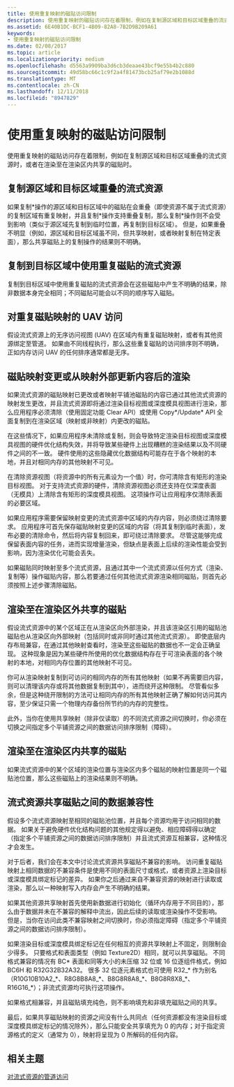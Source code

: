 ```yaml
---
title: 使用重复映射的磁贴访问限制
description: 使用重复映射的磁贴访问存在着限制，例如在复制源区域和目标区域重叠的流式资源时，或者在渲染至在渲染区内共享的磁贴时。
ms.assetid: 6E40B1DC-BCF1-4B09-82A8-7B2D9B209A61
keywords:
- 使用重复映射的磁贴访问限制
ms.date: 02/08/2017
ms.topic: article
ms.localizationpriority: medium
ms.openlocfilehash: d5563a9909ba3d6cb3deaae43bcf9e55b4b2c880
ms.sourcegitcommit: 49d58bc66c1c9f2a4f81473bcb25af79e2b1088d
ms.translationtype: MT
ms.contentlocale: zh-CN
ms.lasthandoff: 12/11/2018
ms.locfileid: "8947829"
---
```

# <a name="tile-access-limitations-with-duplicate-mappings"></a>使用重复映射的磁贴访问限制


使用重复映射的磁贴访问存在着限制，例如在复制源区域和目标区域重叠的流式资源时，或者在渲染至在渲染区内共享的磁贴时。

## <a name="span-idcopyingstreamingresourceswithoverlappingsourceanddestinationspanspan-idcopyingstreamingresourceswithoverlappingsourceanddestinationspanspan-idcopyingstreamingresourceswithoverlappingsourceanddestinationspancopying-streaming-resources-with-overlapping-source-and-destination"></a><span id="Copying_streaming_resources_with_overlapping_source_and_destination"></span><span id="copying_streaming_resources_with_overlapping_source_and_destination"></span><span id="COPYING_STREAMING_RESOURCES_WITH_OVERLAPPING_SOURCE_AND_DESTINATION"></span>复制源区域和目标区域重叠的流式资源


如果复制\*操作的源区域和目标区域中的磁贴在会重叠（即使资源不属于流式资源）的复制区域有重复映射，并且复制\*操作支持重叠复制，那么复制\*操作则不会受到影响（类似于源区域先复制到临时位置，再复制到目标区域）。 但是，如果重叠不明显（例如，源区域和目标区域虽不同，但共享映射，或者映射复制在特定表面），那么共享磁贴上的复制操作的结果则不明确。

## <a name="span-idcopyingtostreamingresourcewithduplicatedtilesindestinationareaspanspan-idcopyingtostreamingresourcewithduplicatedtilesindestinationareaspanspan-idcopyingtostreamingresourcewithduplicatedtilesindestinationareaspancopying-to-streaming-resource-with-duplicated-tiles-in-destination-area"></a><span id="Copying_to_streaming_resource_with_duplicated_tiles_in_destination_area"></span><span id="copying_to_streaming_resource_with_duplicated_tiles_in_destination_area"></span><span id="COPYING_TO_STREAMING_RESOURCE_WITH_DUPLICATED_TILES_IN_DESTINATION_AREA"></span>复制到目标区域中使用重复磁贴的流式资源


复制到目标区域中使用重复磁贴的流式资源会在这些磁贴中产生不明确的结果，除非数据本身完全相同；不同磁贴可能会以不同的顺序写入磁贴。

## <a name="span-iduavaccessestoduplicatetilesmappingsspanspan-iduavaccessestoduplicatetilesmappingsspanspan-iduavaccessestoduplicatetilesmappingsspanuav-accesses-to-duplicate-tiles-mappings"></a><span id="UAV_accesses_to_duplicate_tiles_mappings"></span><span id="uav_accesses_to_duplicate_tiles_mappings"></span><span id="UAV_ACCESSES_TO_DUPLICATE_TILES_MAPPINGS"></span>对重复磁贴映射的 UAV 访问


假设流式资源上的无序访问视图 (UAV) 在区域内有重复磁贴映射，或者有其他资源绑定至管道。 如果由不同线程执行，那么这些重复磁贴的访问排序则不明确，正如内存访问 UAV 的任何排序通常都是无序。

## <a name="span-idrenderingaftertilemappingchangesorcontentupdatesfromoutsidemappingsspanspan-idrenderingaftertilemappingchangesorcontentupdatesfromoutsidemappingsspanspan-idrenderingaftertilemappingchangesorcontentupdatesfromoutsidemappingsspanrendering-after-tile-mapping-changes-or-content-updates-from-outside-mappings"></a><span id="Rendering_after_tile_mapping_changes_or_content_updates_from_outside_mappings"></span><span id="rendering_after_tile_mapping_changes_or_content_updates_from_outside_mappings"></span><span id="RENDERING_AFTER_TILE_MAPPING_CHANGES_OR_CONTENT_UPDATES_FROM_OUTSIDE_MAPPINGS"></span>磁贴映射变更或从映射外部更新内容后的渲染


如果流式资源的磁贴映射已更改或者映射平铺池磁贴的内容已通过其他流式资源的映射发生更改，并且流式资源即将通过渲染目标视图或深度模具视图进行渲染，那么应用程序必须清除（使用固定功能 Clear API）或使用 Copy\*/Update\* API 全面复制到在渲染区域（映射或非映射）内更改的磁贴。

在这些情况下，如果应用程序未清除或复制，则会导致特定渲染目标视图或深度模具视图的硬件优化结构失效，并将导致某些硬件上出现糟糕的渲染结果以及不同硬件之间的不一致。 硬件使用的这些隐藏优化数据结构可能存在于各个映射的本地，并且对相同内存的其他映射不可见。

在清除资源视图（将资源中的所有元素设为一个值）时，你可清除含有矩形的渲染目标视图。 对于支持流式资源的硬件，清除资源视图必须还支持在仅深度表面（无模具）上清除含有矩形的深度模具视图。 这项操作可让应用程序仅清除表面的必要区域。

如果应用程序需要保留映射变更的流式资源中区域的内存内容，则必须绕过清除要求。 应用程序可首先保存磁贴映射变更的区域的内容（将其复制到临时表面），发布必要的清除命令，然后将内容复制回来，即可绕过清除要求。 尽管这能够完成保留表面内容的任务，进而实现增量渲染，但缺点是表面上后续的渲染性能会受到影响，因为渲染优化可能会丢失。

如果磁贴同时映射至多个流式资源，且通过其中一个流式资源以任何方式（渲染、复制等）操作磁贴内容，那么若要通过任何其他流式资源渲染相同磁贴，则首先必须按照上述步骤清除磁贴。

## <a name="span-idrenderingtotilessharedoutsiderenderareaspanspan-idrenderingtotilessharedoutsiderenderareaspanspan-idrenderingtotilessharedoutsiderenderareaspanrendering-to-tiles-shared-outside-render-area"></a><span id="Rendering_to_tiles_shared_outside_render_area"></span><span id="rendering_to_tiles_shared_outside_render_area"></span><span id="RENDERING_TO_TILES_SHARED_OUTSIDE_RENDER_AREA"></span>渲染至在渲染区外共享的磁贴


假设流式资源中的某个区域正在从渲染区向外部渲染，并且该渲染区引用的磁贴池磁贴也从渲染区向外部映射（包括同时或非同时通过其他流式资源）。 即使底层内存布局兼容，在通过其他映射查看时，渲染至这些磁贴的数据也不一定会正确呈现。 这种现象是因为某些硬件所使用的优化数据结构存在于可渲染表面的各个映射的本地，对相同内存位置的其他映射不可见。

你可从渲染映射复制到可访问的相同内存的所有其他映射（如果不再需要旧内容，则可以清理该内存或将其他数据复制到其中），进而绕开这种限制。 尽管看似多余，但是这种绕开限制的方法可让相同内存的所有其他映射正确了解如何访问其内容，至少保证只需一个物理内存备份所节约的内存的完整性。

此外，当你在使用共享映射（除非仅读取）的不同流式资源之间切换时，你必须在切换之间指定多个平铺资源之间的数据访问排序限制（障碍）。

## <a name="span-idrenderingtotilessharedwithinrenderareaspanspan-idrenderingtotilessharedwithinrenderareaspanspan-idrenderingtotilessharedwithinrenderareaspanrendering-to-tiles-shared-within-render-area"></a><span id="Rendering_to_tiles_shared_within_render_area"></span><span id="rendering_to_tiles_shared_within_render_area"></span><span id="RENDERING_TO_TILES_SHARED_WITHIN_RENDER_AREA"></span>渲染至在渲染区内共享的磁贴


如果流式资源中的某个区域的渲染位置与渲染区内多个磁贴的映射位置是同一个磁贴池位置，那么这些磁贴上的渲染结果则不明确。

## <a name="span-iddatacompatibilityacrossstreamingresourcessharingtilesspanspan-iddatacompatibilityacrossstreamingresourcessharingtilesspanspan-iddatacompatibilityacrossstreamingresourcessharingtilesspandata-compatibility-across-streaming-resources-sharing-tiles"></a><span id="Data_compatibility_across_streaming_resources_sharing_tiles"></span><span id="data_compatibility_across_streaming_resources_sharing_tiles"></span><span id="DATA_COMPATIBILITY_ACROSS_STREAMING_RESOURCES_SHARING_TILES"></span>流式资源共享磁贴之间的数据兼容性


假设多个流式资源映射至相同的磁贴池位置，并且每个资源均用于访问相同的数据。 如果关于避免硬件优化结构问题的其他规定得以避免、相应障碍得以确定（指定多个平铺资源之间的数据访问排序限制）并且流式资源互相兼容，这种情况才会发生。

对于后者，我们会在本文中讨论流式资源共享磁贴不兼容的影响。 访问重复磁贴映射上相同数据的不兼容条件是使用不同的表面尺寸或格式，或者资源上渲染目标或深度模具绑定标记的差异。 如果你之后通过来自不兼容资源的映射进行读取或渲染，那么以一种映射写入内存会产生不明确的结果。

如果其他资源共享映射首先使用新数据进行初始化（循环内存用于不同目的），那么由于数据并未在不兼容的解释中流出，因此后续的读取或渲染操作不受影响。 但是，当你在访问此类不兼容映射之间切换时，你必须指定障碍（指定多个平铺资源之间的数据访问排序限制）。

如果渲染目标或深度模具绑定标记在任何相互的资源共享映射上不固定，则限制会少得多。 只要格式和表面类型（例如 Texture2D）相同，就可以共享磁贴。 不同格式兼容的情况有 BC\* 表面和同等大小的未压缩 32 位或 16 位逐组件格式，例如 BC6H 和 R32G32B32A32。 很多 32 位逐元素格式也可使用 R32\_\* 作为别名（R10G10B10A2\_\*、R8G8B8A8\_\*、B8G8R8A8\_\*、B8G8R8X8\_\*、R16G16\_\*）；非流式资源均可执行这项操作。

如果格式相兼容，并且磁贴填充纯色，则不影响填充和非填充磁贴之间的共享。

最后，如果共享磁贴映射的资源之间没有什么共同点（任何资源都没有渲染目标或深度模具绑定标记的情况除外），那么只能安全共享填充为 0 的内存；对于指定资源格式的定义（通常为 0），映射将呈现为 0 所解码的任何内容。

## <a name="span-idrelated-topicsspanrelated-topics"></a><span id="related-topics"></span>相关主题


[对流式资源的管道访问](pipeline-access-to-streaming-resources.md)

 

 




